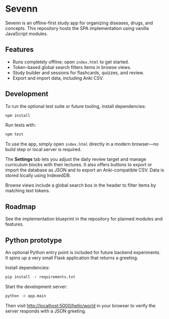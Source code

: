 # Sevenn

Sevenn is an offline-first study app for organizing diseases, drugs, and concepts.
This repository hosts the SPA implementation using vanilla JavaScript modules.

## Features

- Runs completely offline; open `index.html` to get started.
- Token-based global search filters items in browse views.
- Study builder and sessions for flashcards, quizzes, and review.
- Export and import data, including Anki CSV.

## Development

To run the optional test suite or future tooling, install dependencies:

```bash
npm install
```

Run tests with:

```bash
npm test
```

To use the app, simply open `index.html` directly in a modern browser—no build step
or local server is required.

The **Settings** tab lets you adjust the daily review target and manage curriculum
blocks with their lectures. It also offers buttons to export or import the
database as JSON and to export an Anki-compatible CSV. Data is stored locally
using IndexedDB.

Browse views include a global search box in the header to filter items by
matching text tokens.

## Roadmap

See the implementation blueprint in the repository for planned modules and features.

## Python prototype

An optional Python entry point is included for future backend experiments. It
spins up a very small Flask application that returns a greeting.

Install dependencies:

```bash
pip install -r requirements.txt
```

Start the development server:

```bash
python -m app.main
```

Then visit [http://localhost:5000/hello/world](http://localhost:5000/hello/world)
in your browser to verify the server responds with a JSON greeting.
